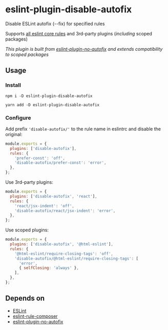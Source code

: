 # eslint-plugin-disable-autofix

Disable ESLint autofix (--fix) for specified rules

Supports [all eslint core rules](https://eslint.org/docs/rules/) and 3rd-party
plugins (_including_ scoped packages)

_This plugin is built from
[eslint-plugin-no-autofix](https://github.com/aladdin-add/eslint-plugin/tree/master/packages/no-autofix)
and extends compatibility to scoped packages_

## Usage

### Install

```shell
npm i -D eslint-plugin-disable-autofix

yarn add -D eslint-plugin-disable-autofix
```

### Configure

Add prefix `'disable-autofix/'` to the rule name in eslintrc and disable the
original:

```js
module.exports = {
  plugins: ['disable-autofix'],
  rules: {
    'prefer-const': 'off',
    'disable-autofix/prefer-const': 'error',
  },
};
```

Use 3rd-party plugins:

```js
module.exports = {
  plugins: ['disable-autofix', 'react'],
  rules: {
    'react/jsx-indent': 'off',
    'disable-autofix/react/jsx-indent': 'error',
  },
};
```

Use scoped plugins:

```js
module.exports = {
  plugins: ['disable-autofix', '@html-eslint'],
  rules: {
    '@html-eslint/require-closing-tags': 'off',
    'disable-autofix/@html-eslint/require-closing-tags': [
      'error',
      { selfClosing: 'always' },
    ],
  },
};
```

## Depends on

- [ESLint](https://eslint.org)
- [eslint-rule-composer](https://github.com/not-an-aardvark/eslint-rule-composer)
- [eslint-plugin-no-autofix](https://github.com/aladdin-add/eslint-plugin/tree/master/packages/no-autofix)
